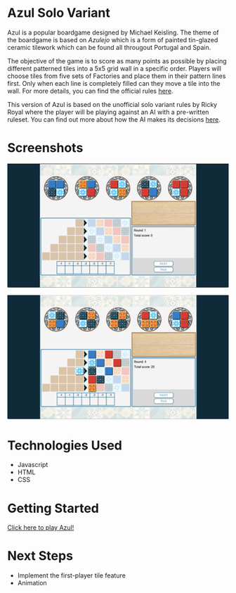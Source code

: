 # Azul Solo Variant

Azul is a popular boardgame designed by Michael Keisling. The theme of the boardgame is based on _Azulejo_ which is a form of painted tin-glazed ceramic tilework which can be found all througout Portugal and Spain.

The objective of the game is to score as many points as possible by placing different patterned tiles into a 5x5 grid wall in a specific order. Players will choose tiles from five sets of Factories and place them in their pattern lines first. Only when each line is completely filled can they move a tile into the wall. For more details, you can find the official rules [here](https://www.ultraboardgames.com/azul/game-rules.php).

This version of Azul is based on the unofficial solo variant rules by Ricky Royal where the player will be playing against an AI with a pre-written ruleset. You can find out more about how the AI makes its decisions [here](https://www.boxofdelights.net/azul).

# Screenshots

![Game screenshot 1](/assets/Screenshot1.png)

![Game screenshot 2](/assets/Screenshot2.png)

# Technologies Used

- Javascript
- HTML
- CSS

# Getting Started

<a href="https://ooiwensong.github.io/Azul-Solo-Variant/" target="_blank">Click here to play Azul!</a>

# Next Steps

- Implement the first-player tile feature
- Animation
